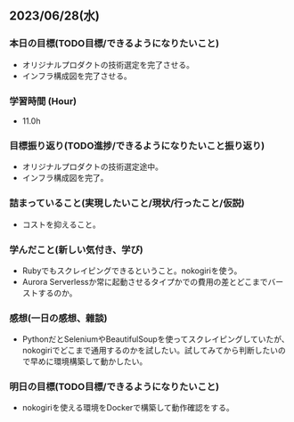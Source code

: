 ## 2023/06/28(水)

### 本日の目標(TODO目標/できるようになりたいこと)

- オリジナルプロダクトの技術選定を完了させる。
- インフラ構成図を完了させる。

### 学習時間 (Hour)

- 11.0h

### 目標振り返り(TODO進捗/できるようになりたいこと振り返り)

- オリジナルプロダクトの技術選定途中。
- インフラ構成図を完了。

### 詰まっていること(実現したいこと/現状/行ったこと/仮説)

- コストを抑えること。

### 学んだこと(新しい気付き、学び)

- Rubyでもスクレイピングできるということ。nokogiriを使う。
- Aurora Serverlessか常に起動させるタイプかでの費用の差とどこまでバーストするのか。

### 感想(一日の感想、雜談)

- PythonだとSeleniumやBeautifulSoupを使ってスクレイピングしていたが、nokogiriでどこまで通用するのかを試したい。試してみてから判断したいので早めに環境構築して動かしたい。

### 明日の目標(TODO目標/できるようになりたいこと)

- nokogiriを使える環境をDockerで構築して動作確認をする。
